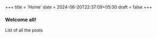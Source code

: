 +++
title = 'Home'
date = 2024-06-20T22:37:09+05:30
draft = false
+++

### Welcome all!

List of all the posts
